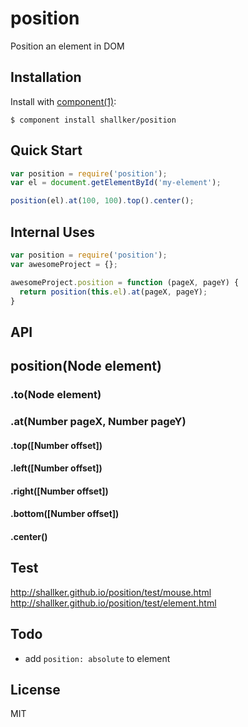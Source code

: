 
# position

  Position an element in DOM

## Installation

  Install with [component(1)](http://component.io):

    $ component install shallker/position

## Quick Start
```javascript
var position = require('position');
var el = document.getElementById('my-element');

position(el).at(100, 100).top().center();
```

## Internal Uses
```javascript
var position = require('position');
var awesomeProject = {};

awesomeProject.position = function (pageX, pageY) {
  return position(this.el).at(pageX, pageY);
}
```

## API

## position(Node element)
### .to(Node element)
### .at(Number pageX, Number pageY)
#### .top([Number offset])
#### .left([Number offset])
#### .right([Number offset])
#### .bottom([Number offset])
#### .center()


## Test
http://shallker.github.io/position/test/mouse.html   
http://shallker.github.io/position/test/element.html   

## Todo
- add `position: absolute` to element

## License

  MIT
